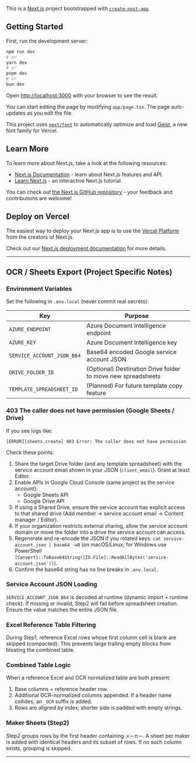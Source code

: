 This is a [Next.js](https://nextjs.org) project bootstrapped with [`create-next-app`](https://nextjs.org/docs/app/api-reference/cli/create-next-app).

## Getting Started

First, run the development server:

```bash
npm run dev
# or
yarn dev
# or
pnpm dev
# or
bun dev
```

Open [http://localhost:3000](http://localhost:3000) with your browser to see the result.

You can start editing the page by modifying `app/page.tsx`. The page auto-updates as you edit the file.

This project uses [`next/font`](https://nextjs.org/docs/app/building-your-application/optimizing/fonts) to automatically optimize and load [Geist](https://vercel.com/font), a new font family for Vercel.

## Learn More

To learn more about Next.js, take a look at the following resources:

- [Next.js Documentation](https://nextjs.org/docs) - learn about Next.js features and API.
- [Learn Next.js](https://nextjs.org/learn) - an interactive Next.js tutorial.

You can check out [the Next.js GitHub repository](https://github.com/vercel/next.js) - your feedback and contributions are welcome!

## Deploy on Vercel

The easiest way to deploy your Next.js app is to use the [Vercel Platform](https://vercel.com/new?utm_medium=default-template&filter=next.js&utm_source=create-next-app&utm_campaign=create-next-app-readme) from the creators of Next.js.

Check out our [Next.js deployment documentation](https://nextjs.org/docs/app/building-your-application/deploying) for more details.

---

## OCR / Sheets Export (Project Specific Notes)

### Environment Variables

Set the following in `.env.local` (never commit real secrets):

| Key                        | Purpose                                                      |
| -------------------------- | ------------------------------------------------------------ |
| `AZURE_ENDPOINT`           | Azure Document Intelligence endpoint                         |
| `AZURE_KEY`                | Azure Document Intelligence key                              |
| `SERVICE_ACCOUNT_JSON_B64` | Base64 encoded Google service account JSON                   |
| `DRIVE_FOLDER_ID`          | (Optional) Destination Drive folder to move new spreadsheets |
| `TEMPLATE_SPREADSHEET_ID`  | (Planned) For future template copy feature                   |

### 403 The caller does not have permission (Google Sheets / Drive)

If you see logs like:

```
[ERROR][sheets.create] 403 Error: The caller does not have permission
```

Check these points:

1. Share the target Drive folder (and any template spreadsheet) with the service account email shown in your JSON (`client_email`). Grant at least Editor.
2. Enable APIs in Google Cloud Console (same project as the service account):
   - Google Sheets API
   - Google Drive API
3. If using a Shared Drive, ensure the service account has explicit access to that shared drive (Add member → service account email → Content manager / Editor).
4. If your organization restricts external sharing, allow the service account domain or move the folder into a drive the service account can access.
5. Regenerate and re-encode the JSON if you rotated keys: `cat service-account.json | base64 -w0` (on macOS/Linux; for Windows use PowerShell `[Convert]::ToBase64String([IO.File]::ReadAllBytes('service-account.json'))`).
6. Confirm the base64 string has no line breaks in `.env.local`.

### Service Account JSON Loading

`SERVICE_ACCOUNT_JSON_B64` is decoded at runtime (dynamic import + runtime check). If missing or invalid, Step2 will fail before spreadsheet creation. Ensure the value matches the entire JSON file.

### Excel Reference Table Filtering

During Step1, reference Excel rows whose first column cell is blank are skipped (compacted). This prevents large trailing empty blocks from bloating the combined table.

### Combined Table Logic

When a reference Excel and OCR normalized table are both present:

1. Base columns = reference header row.
2. Additional OCR-normalized columns appended. If a header name collides, an `_OCR` suffix is added.
3. Rows are aligned by index; shorter side is padded with empty strings.

### Maker Sheets (Step2)

Step2 groups rows by the first header containing `メーカー`. A sheet per maker is added with identical headers and its subset of rows. If no such column exists, grouping is skipped.

---
